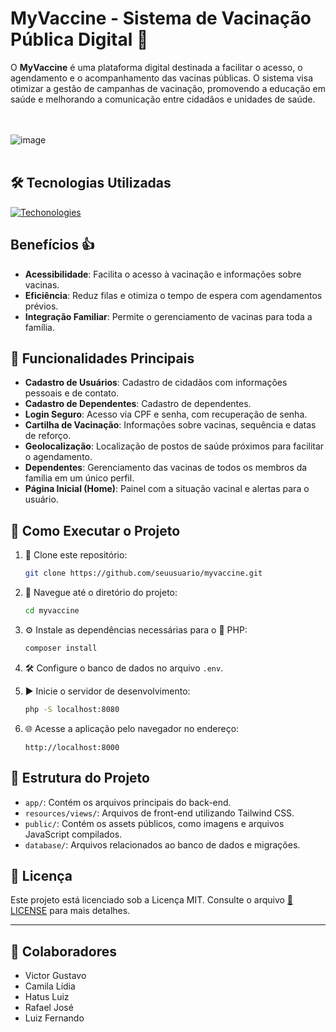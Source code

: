 # MyVaccine - Sistema de Vacinação Pública Digital 💉

O **MyVaccine** é uma plataforma digital destinada a facilitar o acesso, o agendamento e o acompanhamento das vacinas públicas. O sistema visa otimizar a gestão de campanhas de vacinação, promovendo a educação em saúde e melhorando a comunicação entre cidadãos e unidades de saúde.

<br><br>
![image](https://github.com/user-attachments/assets/745a28de-c486-42d9-893f-6f59a072f7e8)
<br><br>

## 🛠️ Tecnologias Utilizadas
[![Techonologies](https://skillicons.dev/icons?i=php,mysql,tailwindcss,js,html,css,figma,git,vscode)](https://skillicons.dev)

## Benefícios 👍
- **Acessibilidade**: Facilita o acesso à vacinação e informações sobre vacinas.
- **Eficiência**: Reduz filas e otimiza o tempo de espera com agendamentos prévios.
- **Integração Familiar**: Permite o gerenciamento de vacinas para toda a família.

## 🌟 Funcionalidades Principais

- **Cadastro de Usuários**: Cadastro de cidadãos com informações pessoais e de contato.
- **Cadastro de Dependentes**: Cadastro de dependentes.
- **Login Seguro**: Acesso via CPF e senha, com recuperação de senha.
- **Cartilha de Vacinação**: Informações sobre vacinas, sequência e datas de reforço.
- **Geolocalização**: Localização de postos de saúde próximos para facilitar o agendamento.
- **Dependentes**: Gerenciamento das vacinas de todos os membros da família em um único perfil.
- **Página Inicial (Home)**: Painel com a situação vacinal e alertas para o usuário.


## 🚀 Como Executar o Projeto

1. 🔄 Clone este repositório:
   ```bash
   git clone https://github.com/seuusuario/myvaccine.git
   ```

2. 📂 Navegue até o diretório do projeto:
   ```bash
   cd myvaccine
   ```

3. ⚙️ Instale as dependências necessárias para o 🐘 PHP:
   ```bash
   composer install
   ```

4. 🛠️ Configure o banco de dados no arquivo `.env`.

5. ▶️ Inicie o servidor de desenvolvimento:
   ```bash
   php -S localhost:8080
   ```

6. 🌐 Acesse a aplicação pelo navegador no endereço:
   ```
   http://localhost:8000
   ```

## 📂 Estrutura do Projeto

- `app/`: Contém os arquivos principais do back-end.
- `resources/views/`: Arquivos de front-end utilizando Tailwind CSS.
- `public/`: Contém os assets públicos, como imagens e arquivos JavaScript compilados.
- `database/`: Arquivos relacionados ao banco de dados e migrações.

## 📜 Licença

Este projeto está licenciado sob a Licença MIT. Consulte o arquivo [📜 LICENSE](LICENSE) para mais detalhes.

---

## 💼 Colaboradores

- Victor Gustavo
- Camila Lídia
- Hatus Luiz
- Rafael José
- Luiz Fernando


<!--Desenvolvido por [Victor Gustavo](https://github.com/victorgustavodev).-->




